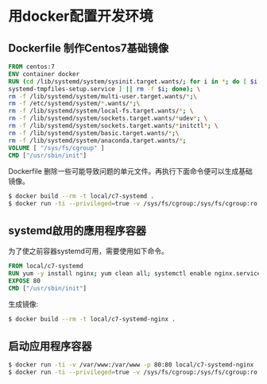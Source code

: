 # 用docker配置开发环境

## Dockerfile 制作Centos7基础镜像

```dockerfile
FROM centos:7
ENV container docker
RUN (cd /lib/systemd/system/sysinit.target.wants/; for i in *; do [ $i == \
systemd-tmpfiles-setup.service ] || rm -f $i; done); \
rm -f /lib/systemd/system/multi-user.target.wants/*;\
rm -f /etc/systemd/system/*.wants/*;\
rm -f /lib/systemd/system/local-fs.target.wants/*; \
rm -f /lib/systemd/system/sockets.target.wants/*udev*; \
rm -f /lib/systemd/system/sockets.target.wants/*initctl*; \
rm -f /lib/systemd/system/basic.target.wants/*;\
rm -f /lib/systemd/system/anaconda.target.wants/*;
VOLUME [ "/sys/fs/cgroup" ]
CMD ["/usr/sbin/init"]
```

Dockerfile 删除一些可能导致问题的单元文件。再执行下面命令便可以生成基础镜像。

```bash
$ docker build --rm -t local/c7-systemd .
$ docker run -ti --privileged=true -v /sys/fs/cgroup:/sys/fs/cgroup:ro -p 80:80 local/c7-systemd /bin/bash
```

## systemd啟用的應用程序容器


为了使之前容器systemd可用，需要使用如下命令。

```dockerfile
FROM local/c7-systemd
RUN yum -y install nginx; yum clean all; systemctl enable nginx.service
EXPOSE 80
CMD ["/usr/sbin/init"]
```

生成镜像:

```bash
$ docker build --rm -t local/c7-systemd-nginx .
```

## 启动应用程序容器

```bash
$ docker run -ti -v /var/www:/var/www -p 80:80 local/c7-systemd-nginx
$ docker run -ti --privileged=true -v /sys/fs/cgroup:/sys/fs/cgroup:ro -p 80:80 local/c7-systemd-nginx
```





